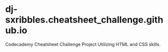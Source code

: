 # dj-sxribbles.cheatsheet_challenge.github.io
Codecademy Cheatsheet Challenge Project
Utilizing HTML and CSS skills.
